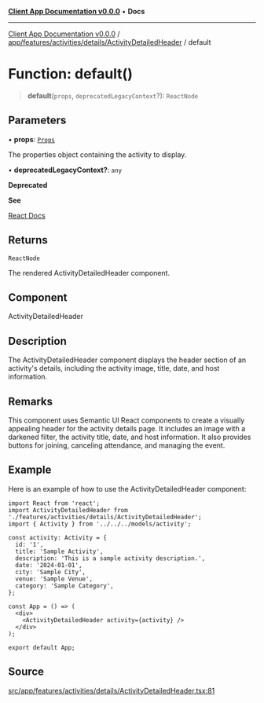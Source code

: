 [**Client App Documentation v0.0.0**](../../../../../../README.md) • **Docs**

***

[Client App Documentation v0.0.0](../../../../../../README.md) / [app/features/activities/details/ActivityDetailedHeader](../README.md) / default

# Function: default()

> **default**(`props`, `deprecatedLegacyContext`?): `ReactNode`

## Parameters

• **props**: [`Props`](../interfaces/Props.md)

The properties object containing the activity to display.

• **deprecatedLegacyContext?**: `any`

**Deprecated**

**See**

[React Docs](https://legacy.reactjs.org/docs/legacy-context.html#referencing-context-in-lifecycle-methods)

## Returns

`ReactNode`

The rendered ActivityDetailedHeader component.

## Component

ActivityDetailedHeader

## Description

The ActivityDetailedHeader component displays the header section of an activity's details, including the activity image, title, date, and host information.

## Remarks

This component uses Semantic UI React components to create a visually appealing header for the activity details page. It includes an image with a darkened filter, the activity title, date, and host information. It also provides buttons for joining, canceling attendance, and managing the event.

## Example

Here is an example of how to use the ActivityDetailedHeader component:
```tsx
import React from 'react';
import ActivityDetailedHeader from './features/activities/details/ActivityDetailedHeader';
import { Activity } from '../../../models/activity';

const activity: Activity = {
  id: '1',
  title: 'Sample Activity',
  description: 'This is a sample activity description.',
  date: '2024-01-01',
  city: 'Sample City',
  venue: 'Sample Venue',
  category: 'Sample Category',
};

const App = () => (
  <div>
    <ActivityDetailedHeader activity={activity} />
  </div>
);

export default App;
```

## Source

[src/app/features/activities/details/ActivityDetailedHeader.tsx:81](https://github.com/jimmykurian/Reactivities/blob/c193146f41fb278d3aa689957dee7f5206c157e3/client-app/src/app/features/activities/details/ActivityDetailedHeader.tsx#L81)
